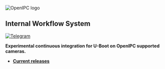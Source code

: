 ![OpenIPC logo][logo]

## Internal Workflow System

[![Telegram](https://openipc.org/images/telegram_button.svg)][telegram]

**Experimental continuous integration for U-Boot on OpenIPC supported cameras.**
- **[Current releases](https://github.com/OpenIPC/distributor/releases/tag/latest)**

[logo]: https://openipc.org/assets/openipc-logo-black.svg
[telegram]: https://t.me/OpenIPC
